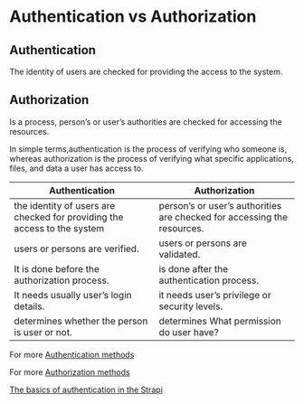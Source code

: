 # Authentication vs Authorization

## Authentication

The identity of users are checked for providing the access to the system.

## Authorization

Is a process, person’s or user’s authorities are checked for accessing the resources.

 In simple terms,authentication is the process of verifying who someone is, whereas authorization is the process of verifying what specific applications, files, and data a user has access to.

 Authentication| Authorization |
| --- | ----------- |
| the identity of users are checked for providing the access to the system | person’s or user’s authorities are checked for accessing the resources. |
| users or persons are verified. | users or persons are validated.|
|It is done before the authorization process.|is done after the authentication process.
|It needs usually user’s login details.|it needs user’s privilege or security levels.|
|determines whether the person is user or not.| determines What permission do user have?|

For more [Authentication methods](https://auth0.com/docs/get-started/architecture-scenarios/business-to-business/authentication)

For more [Authorization methods](https://auth0.com/docs/get-started/architecture-scenarios/business-to-business/authorization)

[The basics of authentication in the Strapi](https://www.youtube.com/watch?v=vcopLqUq594&&t=4336s)

